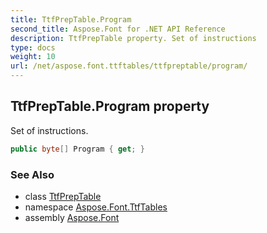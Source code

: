 ```yaml
---
title: TtfPrepTable.Program
second_title: Aspose.Font for .NET API Reference
description: TtfPrepTable property. Set of instructions
type: docs
weight: 10
url: /net/aspose.font.ttftables/ttfpreptable/program/
---
```

## TtfPrepTable.Program property

Set of instructions.

```csharp
public byte[] Program { get; }
```

### See Also

* class [TtfPrepTable](../)
* namespace [Aspose.Font.TtfTables](../../ttfpreptable/)
* assembly [Aspose.Font](../../../)


